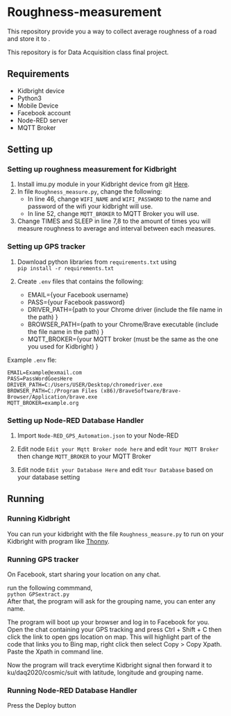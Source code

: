 # Roughness-measurement

This repository provide you a way to collect average roughness of a road and store it to .

This repository is for Data Acquisition class final project.

## Requirements

- Kidbright device
- Python3
- Mobile Device
- Facebook account
- Node-RED server
- MQTT Broker

## Setting up

### Setting up roughness measurement for Kidbright

1. Install imu.py module in your Kidbright device from git <a href=https://github.com/microBlock-IDE/micropython/tree/master/ports/esp32/boards/KidBright32/modules/imu.py>Here</a>.
2. In file `Roughness_measure.py`, change the following:    
    - In line 46, change `WIFI_NAME` and `WIFI_PASSWORD` to the name and password of the wifi your kidbright will use.    
    - In line 52, change `MQTT_BROKER` to MQTT Broker you will use. 
3. Change TIMES and SLEEP in line 7,8 to the amount of times you will measure roughness to average and interval between each measures.

### Setting up GPS tracker

1. Download python libraries from `requirements.txt` using    
```pip install -r requirements.txt```

2. Create `.env` files that contains the following:
    - EMAIL={your Facebook username}  
    - PASS={your Facebook password}  
    - DRIVER_PATH={path to your Chrome driver (include the file name in the path) }  
    - BROWSER_PATH={path to your Chrome/Brave executable (include the file name in the path) }  
    - MQTT_BROKER={your MQTT broker (must be the same as the one you used for Kidbright) }  
    
Example `.env` fle:
```
EMAIL=Example@exmail.com
PASS=PassWordGoesHere
DRIVER_PATH=C:/Users/USER/Desktop/chromedriver.exe
BROWSER_PATH=C:/Program Files (x86)/BraveSoftware/Brave-Browser/Application/brave.exe
MQTT_BROKER=example.org
```

### Setting up Node-RED Database Handler

1. Import `Node-RED_GPS_Automation.json` to your Node-RED

2. Edit node `Edit your Mqtt Broker node here` and edit `Your MQTT Broker` then change `MQTT_BROKER` to your MQTT Broker

3. Edit node `Edit your Database Here` and edit `Your Database` based on your database setting

## Running

### Running Kidbright

You can run your kidbright with the file `Roughness_measure.py` to run on your Kidbright with program like <a href=https://thonny.org/>Thonny<a>.
    
### Running GPS tracker

On Facebook, start sharing your location on any chat.  

run the following commmand,    
`python GPSextract.py`    
After that, the program will ask for the grouping name, you can enter any name.    

The program will boot up your browser and log in to Facebook for you. Open the chat containing your GPS tracking and press Ctrl + Shift + C then click the link to open gps location on map. This will highlight part of the code that links you to Bing map, right click then select Copy > Copy Xpath. Paste the Xpath in command line.  

Now the program will track everytime Kidbright signal then forward it to ku/daq2020/cosmic/suit with latitude, longitude and grouping name.

### Running Node-RED Database Handler

Press the Deploy button
